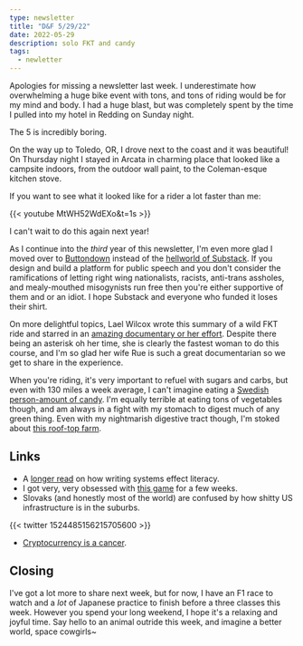 ```yaml
---
type: newsletter
title: "D&F 5/29/22"
date: 2022-05-29
description: solo FKT and candy
tags:
  - newletter
---
```


Apologies for missing a newsletter last week. I underestimate how overwhelming a huge bike event with tons, and tons of riding would be for my mind and body. I had a huge blast, but was completely spent by the time I pulled into my hotel in Redding on Sunday night.

The 5 is incredibly boring.

On the way up to Toledo, OR, I drove next to the coast and it was beautiful! On Thursday night I stayed in Arcata in charming place that looked like a campsite indoors, from the outdoor wall paint, to the  Coleman-esque kitchen stove. 

If you want to see what it looked like for a rider a lot faster than me:

{{< youtube MtWH52WdEXo&t=1s >}}

I can't wait to do this again next year!

As I continue into the _third_ year of this newsletter, I'm even more glad I moved over to [Buttondown](https://buttondown.email/) instead of the [hellworld of Substack](https://www.vanityfair.com/news/2022/05/substacks-founders-dive-headfirst-into-the-culture-wars). If you design and build a platform for public speech and you don't consider the ramifications of letting right wing nationalists, racists, anti-trans assholes, and mealy-mouthed misogynists run free then you're either supportive of them and or an idiot. I hope Substack and everyone who funded it loses their shirt.

On more delightful topics, Lael Wilcox wrote this summary of a wild FKT ride and starred in an [amazing documentary or her effort](https://theradavist.com/sink-into-the-earth-lael-wilcox-rides-arizona-trail/). Despite there being an asterisk oh her time, she is clearly the fastest woman to do this course, and I'm so glad her wife Rue is such a great documentarian so we get to share in the experience. 

When you're riding, it's very important to refuel with sugars and carbs, but even with 130 miles a week average, I can't imagine eating a [Swedish person-amount of candy](https://www.newyorker.com/culture/annals-of-gastronomy/how-to-eat-candy-like-a-swedish-person). I'm equally terrible at eating tons of vegetables though, and am always in a fight with my stomach to digest much of any green thing. Even with my nightmarish digestive tract though, I'm stoked about [this roof-top farm](https://sf.eater.com/2022/5/18/23125365/deep-medicine-rooftop-farm-whole-foods-temescal-oakland).

## Links

- A [longer read](http://spell.psychology.wustl.edu/WritingPollatsek/KesslerTreiman-WritingSystems-Web.pdf?mc_cid=ffb281daff&mc_eid=9469ff0c06) on how writing systems effect literacy.
- I got very, very obsessed with [this game](https://youtu.be/O66BY2O_1O8) for a few weeks.
- Slovaks (and honestly most of the world) are confused by how shitty US infrastructure is in the suburbs.

{{< twitter 1524485156215705600 >}}

- [Cryptocurrency is a cancer](https://www.currentaffairs.org/2022/05/why-this-computer-scientist-says-all-cryptocurrency-should-die-in-a-fire/).

## Closing

I've got a lot more to share next week, but for now, I have an F1 race to watch and a _lot_ of Japanese practice to finish before a three classes this week. However you spend your long weekend, I hope it's a relaxing and joyful time. Say hello to an animal outride this week, and imagine a better world, space cowgirls~